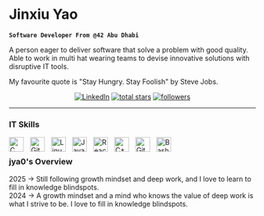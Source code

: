 # Jinxiu Yao

**`Software Developer From @42 Abu Dhabi`**

A person eager to deliver software that solve a problem with good quality. Able to work in multi hat wearing teams to devise innovative solutions with disruptive IT tools.

My favourite quote is "Stay Hungry. Stay Foolish" by Steve Jobs.

<!-- Social badges section -->
<!-- Badges with custom icons - https://github.com/DenverCoder1/custom-icon-badges -->
<!-- View counter - https://github.com/DenverCoder1/Simple-View-Counter -->
<p align="center">
	<a href="https://www.linkedin.com/in/jinxiuyao/"><img alt="LinkedIn" title="My LinkedIn Page" src="https://img.shields.io/badge/LinkedIn-0077B5?style=for-the-badge&logo=linkedin&logoColor=white"/></a>
  <a href="https://github.com/jya0?tab=repositories&sort=stargazers">
    <img alt="total stars" title="Total stars on GitHub" src="https://custom-icon-badges.demolab.com/github/stars/jya0?color=55960c&style=for-the-badge&labelColor=488207&logo=star"/></a>
  <a href="https://github.com/jya0?tab=followers">
    <img alt="followers" title="Follow me on Github" src="https://custom-icon-badges.demolab.com/github/followers/jya0?color=236ad3&labelColor=1155ba&style=for-the-badge&logo=person-add&label=Follow&logoColor=white"/></a>
</p>

---

### IT Skills
<img align="left" alt="C" width="30px" style="padding-right:10px;" src="https://cdn.jsdelivr.net/gh/devicons/devicon/icons/c/c-line.svg" />
<img align="left" alt="Git" width="30px" style="padding-right:10px;" src="https://cdn.jsdelivr.net/gh/devicons/devicon/icons/git/git-original.svg" />
<img align="left" alt="Linux" width="30px" style="padding-right:10px;" src="https://cdn.jsdelivr.net/gh/devicons/devicon/icons/linux/linux-original.svg" />
<img align="left" alt="JavaScript" width="30px" style="padding-right:10px;" src="https://cdn.jsdelivr.net/gh/devicons/devicon/icons/javascript/javascript-plain.svg" />
<img align="left" alt="React" width="30px" style="padding-right:10px;" src="https://cdn.jsdelivr.net/gh/devicons/devicon/icons/react/react-original.svg" />
<img align="left" alt="C++" width="30px" style="padding-right:10px;" src="https://cdn.jsdelivr.net/gh/devicons/devicon/icons/cplusplus/cplusplus-line.svg" />
<img align="left" alt="GitHub" width="30px" style="padding-right:10px;" src="https://cdn.jsdelivr.net/gh/devicons/devicon/icons/github/github-original.svg" />
<img align="left" alt="Bash" width="30px" style="padding-right:10px;" src="https://cdn.jsdelivr.net/gh/devicons/devicon/icons/bash/bash-original.svg" />
<br />

<!---
#

###	Stats
![jya0's GitHub stats](https://github-readme-stats.vercel.app/api?username=jya0&show_icons=true&theme=gotham)

#
-->

[//]: <details>
	<summary><h3>jya0's Overview</h3></summary>
		2025 ->
		Still following growth mindset and deep work, and I love to learn to fill in knowledge blindspots.<br>
		2024 ->
		A growth mindset and a mind who knows the value of deep work is what I strive to be.
		I love to fill in knowledge blindspots.
